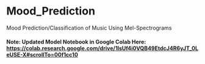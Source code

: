 # Mood_Prediction
Mood Prediction/Classification of Music Using Mel-Spectrograms

#### Note: Updated Model Notebook in Google Colab Here: https://colab.research.google.com/drive/1lsUf4i0VQB49EtdcJ4R6yJT_0LeUSE-X#scrollTo=00f1cc10
